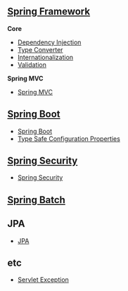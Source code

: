## [Spring Framework](https://spring.io/projects/spring-framework)

**Core**

*  [Dependency Injection](Spring-Framework/Core/Dependency-Injection/Dependency-Injection.md)
*  [Type Converter](Spring-Framework/Core/Type-Converter/Type-Converter.md)
*  [Internationalization](Spring-Framework/Core/Internationalization/Internationalization.md)
*  [Validation](Spring-Framework/Core/Validation/README.md)

**Spring MVC**

* [Spring MVC](Spring-Framework/Spring-MVC/README.md)



## [Spring Boot](https://spring.io/projects/spring-boot)

* [Spring Boot](Spring-Boot/README.md)
* [Type Safe Configuration Properties](Spring-Boot/Type-Safe-Configuration-Properties/Type-Safe-Configuration-Properties.md)



## [Spring Security](https://spring.io/projects/spring-security)

* [Spring Security](Spring-Security/README.md) 



## [Spring Batch](Spring-Batch/Spring-Batch.md) 



## JPA

* [JPA](JPA/README.md)



## etc

* [Servlet Exception](etc/Servlet-Exception/Servlet-Exception.md)
